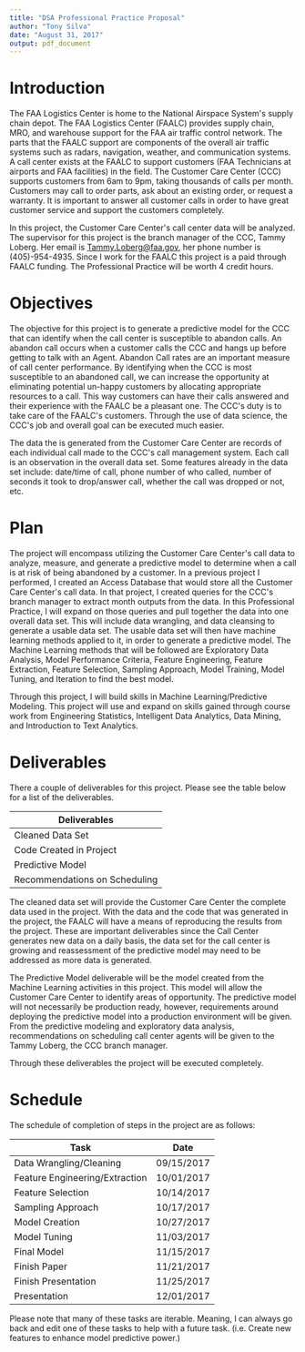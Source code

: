 ```yaml
---
title: "DSA Professional Practice Proposal"
author: "Tony Silva"
date: "August 31, 2017"
output: pdf_document
---
```


# Introduction
  The FAA Logistics Center is home to the National Airspace System's supply chain depot. The FAA Logistics Center (FAALC) provides supply chain, MRO, and warehouse support for the FAA air traffic control network. The parts that the FAALC support are components of the overall air traffic systems such as radars, navigation, weather, and communication systems. A call center exists at the FAALC to support customers (FAA Technicians at airports and FAA facilities) in the field. The Customer Care Center (CCC) supports customers from 6am to 9pm, taking thousands of calls per month. Customers may call to order parts, ask about an existing order, or request a warranty. It is important to answer all customer calls in order to have great customer service and support the customers completely.

  In this project, the Customer Care Center's call center data will be analyzed. The supervisor for this project is the branch manager of the CCC, Tammy Loberg. Her email is Tammy.Loberg@faa.gov, her phone number is (405)-954-4935. Since I work for the FAALC this project is a paid through FAALC funding. The Professional Practice will be worth 4 credit hours.

# Objectives
  The objective for this project is to generate a predictive model for the CCC that can identify when the call center is susceptible to abandon calls. An abandon call occurs when a customer calls the CCC and hangs up before getting to talk with an Agent. Abandon Call rates are an important measure of call center performance. By identifying when the CCC is most susceptible to an abandoned call, we can increase the opportunity at eliminating potential un-happy customers by allocating appropriate resources to a call. This way customers can have their calls answered and their experience with the FAALC be a pleasant one. The CCC's duty is to take care of the FAALC's customers. Through the use of data science, the CCC's job and overall goal can be executed much easier.

  The data the is generated from the Customer Care Center are records of each individual call made to the CCC's call management system. Each call is an observation in the overall data set. Some features already in the data set include: date/time of call, phone number of who called, number of seconds it took to drop/answer call, whether the call was dropped or not, etc.

# Plan
  The project will encompass utilizing the Customer Care Center's call data to analyze, measure, and generate a predictive model to determine when a call is at risk of being abandoned by a customer. In a previous project I performed, I created an Access Database that would store all the Customer Care Center's call data. In that project, I created queries for the CCC's branch manager to extract month outputs from the data. In this Professional Practice, I will expand on those queries and pull together the data into one overall data set. This will include data wrangling, and data cleansing to generate a usable data set. The usable data set will then have machine learning methods applied to it, in order to generate a predictive model. The Machine Learning methods that will be followed are Exploratory Data Analysis, Model Performance Criteria, Feature Engineering, Feature Extraction, Feature Selection, Sampling Approach, Model Training, Model Tuning, and Iteration to find the best model.

  Through this project, I will build skills in Machine Learning/Predictive Modeling. This project will use and expand on skills gained through course work from Engineering Statistics, Intelligent Data Analytics, Data Mining, and Introduction to Text Analytics. 

# Deliverables
  There a couple of deliverables for this project. Please see the table below for a list of the deliverables.

|Deliverables|
|---|
|Cleaned Data Set|
|Code Created in Project|
|Predictive Model|
|Recommendations on Scheduling|

  The cleaned data set will provide the Customer Care Center the complete data used in the project. With the data and the code that was generated in the project, the FAALC will have a means of reproducing the results from the project. These are important deliverables since the Call Center generates new data on a daily basis, the data set for the call center is growing and reassessment of the predictive model may need to be addressed as more data is generated.

The Predictive Model deliverable will be the model created from the Machine Learning activities in this project. This model will allow the Customer Care Center to identify areas of opportunity. The predictive model will not necessarily be production ready, however, requirements around deploying the predictive model into a production environment will be given. From the predictive modeling and exploratory data analysis, recommendations on scheduling call center agents will be given to the Tammy Loberg, the CCC branch manager.

Through these deliverables the project will be executed completely.

# Schedule
The schedule of completion of steps in the project are as follows:

|Task|Date|
|----|----|
|Data Wrangling/Cleaning|09/15/2017|
|Feature Engineering/Extraction|10/01/2017|
|Feature Selection|10/14/2017|
|Sampling Approach|10/17/2017|
|Model Creation|10/27/2017|
|Model Tuning|11/03/2017|
|Final Model|11/15/2017
|Finish Paper|11/21/2017|
|Finish Presentation|11/25/2017|
|Presentation|12/01/2017|

Please note that many of these tasks are iterable. Meaning, I can always go back and edit one of these tasks to help with a future task. (i.e. Create new features to enhance model predictive power.)

